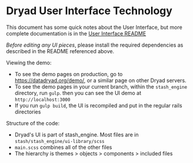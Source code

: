 Dryad User Interface Technology
===============================

This document has some quick notes about the User Interface, but more complete
documentation is in the [User Interface README](../../stash/stash_engine/ui-library/README.md)

*Before editing any UI pieces*, please install the required dependencies as
 described in the README referenced above.

Viewing the demo:
- To see the demo pages on production, go to <https://datadryad.org/demo/>, or a
  similar page on other Dryad servers.
- To see the demo pages in your current branch, within the `stash_engine`
  directory, run `gulp`. then you can see the UI demo at `http://localhost:3000`
- If you run `gulp build`, the UI is recompiled and put in the regular rails directories

Structure of the code:
- Dryad's UI is part of stash_engine. Most files are in `stash/stash_engine/ui-library/scss`
- `main.scss` combines all of the other files
- The hierarchy is themes > objects > components > included files
